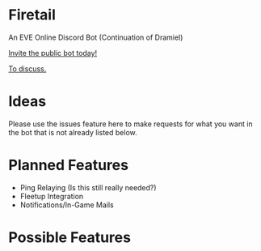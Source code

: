 # Firetail

An EVE Online Discord Bot (Continuation of Dramiel)


[Invite the public bot today!](https://discordapp.com/oauth2/authorize?client_id=389952638327717928&scope=bot&permissions=0)


[To discuss.](https://discord.gg/ZWmzTP3)


# Ideas
Please use the issues feature here to make requests for what you want in the bot that is not already listed below.

# Planned Features
- Ping Relaying (Is this still really needed?)
- Fleetup Integration
- Notifications/In-Game Mails

# Possible Features
